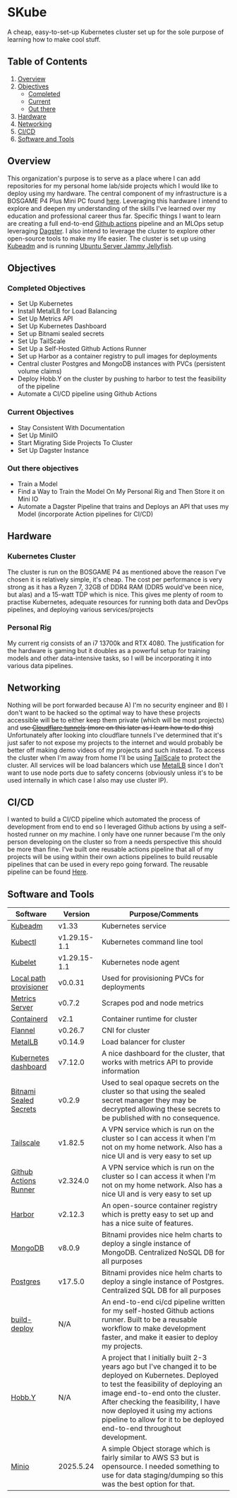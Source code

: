 # SKube
A cheap, easy-to-set-up Kubernetes cluster set up for the sole purpose of learning how to make cool stuff.

## Table of Contents
1. [Overview](#overview)
2. [Objectives](#objectives)
   - [Completed](#completed-objectives)
   - [Current](#current-objectives)
   - [Out there](#out-there-objectives)
3. [Hardware](#hardware)
4. [Networking](#networking)
5. [CI/CD](#cicd)
6. [Software and Tools](#software-and-tools)

## Overview
This organization's purpose is to serve as a place where I can add repositories for my personal home lab/side projects which I would like to deploy using my hardware. The central component of my infrastructure is a BOSGAME P4 Plus Mini PC found [here](https://www.amazon.ca/BOSGAME-P4-Plus-Computers-Desktop/dp/B0DBYB71GJ?pd_rd_w=s3y4O&content-id=amzn1.sym.1d3fa88f-aa61-4d59-895c-470dda2309ea&pf_rd_p=1d3fa88f-aa61-4d59-895c-470dda2309ea&pf_rd_r=76XDDHZHR6N9PVQZ9NBP&pd_rd_wg=k20Qc&pd_rd_r=ea8d74c6-a2b0-4a14-ba1b-4ae3d51365e4&ref_=sspa_dk_detail_1&sp_csd=d2lkZ2V0TmFtZT1zcF9kZXRhaWxfdGhlbWF0aWM&th=1). Leveraging this hardware I intend to explore and deepen my understanding of the skills I've learned over my education and professional career thus far. Specific things I want to learn are creating a full end-to-end [Github actions](https://github.com/features/actions) pipeline and an MLOps setup leveraging [Dagster](https://dagster.io/). I also intend to leverage the cluster to explore other open-source tools to make my life easier. The cluster is set up using [Kubeadm](https://kubernetes.io/docs/reference/setup-tools/kubeadm/) and is running [Ubuntu Server Jammy Jellyfish](https://releases.ubuntu.com/jammy/).

## Objectives

### Completed Objectives
- Set Up Kubernetes
- Install MetalLB for Load Balancing
- Set Up Metrics API
- Set Up Kubernetes Dashboard
- Set up Bitnami sealed secrets
- Set Up TailScale
- Set Up a Self-Hosted Github Actions Runner
- Set up Harbor as a container registry to pull images for deployments
- Central cluster Postgres and MongoDB instances with PVCs (persistent volume claims)
- Deploy Hobb.Y on the cluster by pushing to harbor to test the feasibility of the pipeline
- Automate a CI/CD pipeline using Github Actions



### Current Objectives
- Stay Consistent With Documentation
- Set Up MiniIO
- Start Migrating Side Projects To Cluster
- Set Up Dagster Instance

### Out there objectives
- Train a Model
- Find a Way to Train the Model On My Personal Rig and Then Store it on Mini IO
- Automate a Dagster Pipeline that trains and Deploys an API that uses my Model (incorporate Action pipelines for CI/CD)

## Hardware
### Kubernetes Cluster
The cluster is run on the BOSGAME P4 as mentioned above the reason I've chosen it is relatively simple, it's cheap. The cost per performance is very strong as it has a Ryzen 7, 32GB of DDR4 RAM (DDR5 would've been nice, but alas) and a 15-watt TDP which is nice. This gives me plenty of room to practise Kubernetes, adequate resources for running both data and DevOps pipelines, and deploying various services/projects

### Personal Rig
My current rig consists of an i7 13700k and RTX 4080. The justification for the hardware is gaming but it doubles as a powerful setup for training models and other data-intensive tasks, so I will be incorporating it into various data pipelines.

## Networking
Nothing will be port forwarded because A) I'm no security engineer and B) I don't want to be hacked so the optimal way to have these projects accessible will be to either keep them private (which will be most projects) and ~~use [Cloudflare tunnels](https://developers.cloudflare.com/cloudflare-one/connections/connect-networks/) (more on this later as I learn how to do this)~~ Unfortunately after looking into cloudflare tunnels I've determined that it's just safer to not expose my projects to the internet and would probably be better off making demo videos of my projects and such instead. To access the cluster when I'm away from home I'll be using [TailScale](https://tailscale.com/wireguard-vpn?utm_campaign=PMax-Wireguard-US&utm_medium=paid-search&utm_source=google&utm_content=:21886304591:::c:&gad_source=1&gad_campaignid=21890112415&gbraid=0AAAAACjm7b2K6A24PNlAVr0ZO956aRHvI&gclid=CjwKCAjw56DBBhAkEiwAaFsG-hsuYr8dgWz4sWA1ffMx4Xqs41eSfBCekbELypkUq2gBTxvUs3SMFxoCMKcQAvD_BwE) to protect the cluster. All services will be load balancers which use [MetalLB](https://metallb.io/) since I don't want to use node ports due to safety concerns (obviously unless it's to be used internally in which case I also may use cluster IP). 

## CI/CD
I wanted to build a CI/CD pipeline which automated the process of development from end to end so I leveraged Github actions by using a self-hosted runner on my machine. I only have one runner because I'm the only person developing on the cluster so from a needs perspective this should be more than fine. I've built one reusable actions pipeline that all of my projects will be using within their own actions pipelines to build reusable pipelines that can be used in every repo going forward. The reusable pipeline can be found [Here](https://github.com/Sukhman-s-SKube/gh-actions).


## Software and Tools
| Software  | Version | Purpose/Comments |
| ------------- | ------------- | ------------- |
| [Kubeadm](https://kubernetes.io/docs/reference/setup-tools/kubeadm/)  | v1.33  | Kubernetes service  |
| [Kubectl](https://kubernetes.io/docs/reference/kubectl/)  | v1.29.15-1.1  | Kubernetes command line tool  |
| [Kubelet](https://kubernetes.io/docs/reference/command-line-tools-reference/kubelet/#:~:text=The%20kubelet%20is%20the%20primary,object%20that%20describes%20a%20pod.) | v1.29.15-1.1  | Kubernetes node agent  |
| [Local path provisioner](https://github.com/rancher/local-path-provisioner)  | v0.0.31  | Used for provisioning PVCs for deployments |
| [Metrics Server](https://github.com/kubernetes-sigs/metrics-server)   | v0.7.2  | Scrapes pod and node metrics |
| [Containerd](https://containerd.io/)  | v2.1  | Container runtime for cluster  |
| [Flannel](https://github.com/flannel-io/flannel)  | v0.26.7  | CNI for cluster |
| [MetalLB](https://github.com/flannel-io/flannel)  | v0.14.9 | Load balancer for cluster|
| [Kubernetes dashboard](https://github.com/flannel-io/flannel)  | v7.12.0 | A nice dashboard for the cluster, that works with metrics API to provide information |
| [Bitnami Sealed Secrets](https://github.com/bitnami-labs/sealed-secrets)  | v0.2.9 | Used to seal opaque secrets on the cluster so that using the sealed secret manager they may be decrypted allowing these secrets to be published with no consequence. |
| [Tailscale](https://tailscale.com/kb/1017/install)  | v1.82.5 | A VPN service which is run on the cluster so I can access it when I'm not on my home network. Also has a nice UI and is very easy to set up |
| [Github Actions Runner](https://github.com/actions/runner)  | v2.324.0 | A VPN service which is run on the cluster so I can access it when I'm not on my home network. Also has a nice UI and is very easy to set up |
| [Harbor](https://github.com/goharbor/harbor)  | v2.12.3 | An open-source container registry which is pretty easy to set up and has a nice suite of features. |
| [MongoDB](https://github.com/bitnami/charts/tree/main/bitnami/mongodb) | v8.0.9 | Bitnami provides nice helm charts to deploy a single instance of MongoDB. Centralized NoSQL DB for all purposes |
| [Postgres](https://github.com/bitnami/charts/tree/main/.vib/prometheus) | v17.5.0 | Bitnami provides nice helm charts to deploy a single instance of Postgres. Centralized SQL DB for all purposes |
| [build-deploy](https://github.com/Sukhman-s-SKube/gh-actions) | N/A | An end-to-end ci/cd pipeline written for my self-hosted Github actions runner. Built to be a reusable workflow to make development faster, and make it easier to deploy my projects. |
| [Hobb.Y](https://github.com/Sukhman-s-SKube/hobb.Y) | N/A | A project that I initially built 2-3 years ago but I've changed it to be deployed on Kubernetes. Deployed to test the feasibility of deploying an image end-to-end onto the cluster. After checking the feasibility, I have now deployed it using my actions pipeline to allow for it to be deployed end-to-end throughout development.|
| [Minio](https://bitnami.com/stacks/minio) | 2025.5.24 | A simple Object storage which is fairly similar to AWS S3 but is opensource. I needed something to use for data staging/dumping so this was the best option for that. |

